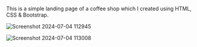 This is a simple landing page of a coffee shop which I created using HTML, CSS & Bootstrap.

![Screenshot 2024-07-04 112945](https://github.com/keshav-maheshwari707/Landing-page/assets/173809855/55d06acb-6f83-4bbe-9b59-8d5047399ea4)

![Screenshot 2024-07-04 113008](https://github.com/keshav-maheshwari707/Landing-page/assets/173809855/347dd897-eb00-4084-8e67-e1509d06725f)
